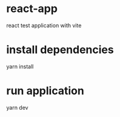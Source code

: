 # react-app
react test application with vite

# install dependencies
yarn install

# run application
yarn dev
